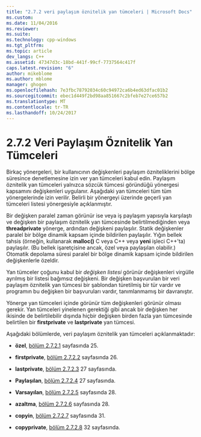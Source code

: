 ```yaml
---
title: "2.7.2 veri paylaşım öznitelik yan tümceleri | Microsoft Docs"
ms.custom: 
ms.date: 11/04/2016
ms.reviewer: 
ms.suite: 
ms.technology: cpp-windows
ms.tgt_pltfrm: 
ms.topic: article
dev_langs: C++
ms.assetid: 47347d3c-18bd-441f-99cf-7737564c417f
caps.latest.revision: "6"
author: mikeblome
ms.author: mblome
manager: ghogen
ms.openlocfilehash: 7e3fbc78792034c60c94972ca6b4ed63dfac01b2
ms.sourcegitcommit: ebec1d449f2bd98aa851667c2bfeb7e27ce657b2
ms.translationtype: MT
ms.contentlocale: tr-TR
ms.lasthandoff: 10/24/2017
---
```

# <a name="272-data-sharing-attribute-clauses"></a>2.7.2 Veri Paylaşım Öznitelik Yan Tümceleri
Birkaç yönergeleri, bir kullanıcının değişkenleri paylaşım özniteliklerini bölge süresince denetlemesine izin ver yan tümceleri kabul edin. Paylaşım öznitelik yan tümceleri yalnızca sözcük tümcesi göründüğü yönergesi kapsamını değişkenleri uygulanır. Aşağıdaki yan tümceleri tüm tüm yönergelerinde izin verilir. Belirli bir yönergeyi üzerinde geçerli yan tümceleri listesi yönergesiyle açıklanmıştır.  
  
 Bir değişken paralel zaman görünür ise veya iş paylaşım yapısıyla karşılaştı ve değişken bir paylaşım öznitelik yan tümcesinde belirtilmediğinden veya **threadprivate** yönerge, ardından değişkeni paylaşılır. Statik değişkenler paralel bir bölge dinamik kapsam içinde bildirilen paylaşılır. Yığın bellek tahsis (örneğin, kullanarak **malloc()** C veya C++ veya **yeni** işleci C++'ta) paylaşılır. (Bu bellek işaretçisine ancak, özel veya paylaşılan olabilir.) Otomatik depolama süresi paralel bir bölge dinamik kapsam içinde bildirilen değişkenlerle özeldir.  
  
 Yan tümceler çoğunu kabul bir *değişken listesi* görünür değişkenleri virgülle ayrılmış bir listesi bağımsız değişkeni. Bir değişken başvurulan bir veri paylaşım öznitelik yan tümcesi bir şablondan türetilmiş bir tür vardır ve programın bu değişken bir başvuruları vardır, tanımlanmamış bir davranıştır.  
  
 Yönerge yan tümceleri içinde görünür tüm değişkenleri görünür olması gerekir. Yan tümceleri yinelenen gerektiği gibi ancak bir değişken her ikisinde de belirtilebilir dışında hiçbir değişken birden fazla yan tümcesinde belirtilen bir **firstprivate** ve **lastprivate** yan tümcesi.  
  
 Aşağıdaki bölümlerde, veri paylaşım öznitelik yan tümceleri açıklanmaktadır:  
  
-   **özel**, [bölüm 2.7.2.1](../../parallel/openmp/2-7-2-1-private.md) sayfasında 25.  
  
-   **firstprivate**, [bölüm 2.7.2.2](../../parallel/openmp/2-7-2-2-firstprivate.md) sayfasında 26.  
  
-   **lastprivate**, [bölüm 2.7.2.3](../../parallel/openmp/2-7-2-3-lastprivate.md) 27 sayfasında.  
  
-   **Paylaşılan**, [bölüm 2.7.2.4](../../parallel/openmp/2-7-2-4-shared.md) 27 sayfasında.  
  
-   **Varsayılan**, [bölüm 2.7.2.5](../../parallel/openmp/2-7-2-5-default.md) sayfasında 28.  
  
-   **azaltma**, [bölüm 2.7.2.6](../../parallel/openmp/2-7-2-6-reduction.md) sayfasında 28.  
  
-   **copyin**, [bölüm 2.7.2.7](../../parallel/openmp/2-7-2-7-copyin.md) sayfasında 31.  
  
-   **copyprivate**, [bölüm 2.7.2.8](../../parallel/openmp/2-7-2-8-copyprivate.md) 32 sayfasında.
